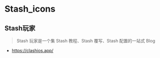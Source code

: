# Stash_icons
## Stash玩家
> Stash 玩家是一个集 Stash 教程、Stash 覆写、Stash 配置的一站式 Blog
- https://clashios.app/

